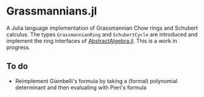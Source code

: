 # Grassmannians.jl
A Julia language implementation of Grassmannian Chow rings and Schubert calculus. The types `GrassmannianRing` and `SchubertCycle` are introduced and implement the ring interfaces of [AbstractAlgebra.jl](https://github.com/Nemocas/AbstractAlgebra.jl). This is a work in progress.

## To do

- Reimplement Giambelli's formula by taking a (formal) polynomial determinant and then evaluating with Pieri's formula